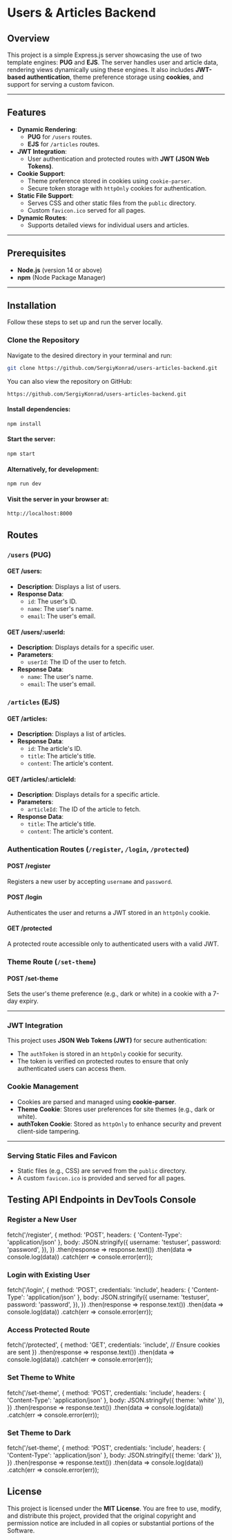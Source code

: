 # Users & Articles Backend

## Overview

This project is a simple Express.js server showcasing the use of two template engines: **PUG** and **EJS**. The server handles user and article data, rendering views dynamically using these engines. It also includes **JWT-based authentication**, theme preference storage using **cookies**, and support for serving a custom favicon.

---

## Features

- **Dynamic Rendering**:
  - **PUG** for `/users` routes.
  - **EJS** for `/articles` routes.
- **JWT Integration**:
  - User authentication and protected routes with **JWT (JSON Web Tokens)**.
- **Cookie Support**:
  - Theme preference stored in cookies using `cookie-parser`.
  - Secure token storage with `httpOnly` cookies for authentication.
- **Static File Support**:
  - Serves CSS and other static files from the `public` directory.
  - Custom `favicon.ico` served for all pages.
- **Dynamic Routes**:
  - Supports detailed views for individual users and articles.

---

## Prerequisites

- **Node.js** (version 14 or above)
- **npm** (Node Package Manager)

---

## Installation

Follow these steps to set up and run the server locally.

### Clone the Repository

Navigate to the desired directory in your terminal and run:

```bash
git clone https://github.com/SergiyKonrad/users-articles-backend.git

```

You can also view the repository on GitHub:

```
https://github.com/SergiyKonrad/users-articles-backend.git

```

#### Install dependencies:

```
npm install
```

#### Start the server:

```
npm start
```

#### Alternatively, for development:

```
npm run dev
```

#### Visit the server in your browser at:

```
http://localhost:8000
```

## Routes

### `/users` (PUG)

#### GET /users:

- **Description**: Displays a list of users.
- **Response Data**:
  - `id`: The user's ID.
  - `name`: The user's name.
  - `email`: The user's email.

#### GET /users/:userId:

- **Description**: Displays details for a specific user.
- **Parameters**:
  - `userId`: The ID of the user to fetch.
- **Response Data**:
  - `name`: The user's name.
  - `email`: The user's email.

### `/articles` (EJS)

#### GET /articles:

- **Description**: Displays a list of articles.
- **Response Data**:
  - `id`: The article's ID.
  - `title`: The article's title.
  - `content`: The article's content.

#### GET /articles/:articleId:

- **Description**: Displays details for a specific article.
- **Parameters**:
  - `articleId`: The ID of the article to fetch.
- **Response Data**:
  - `title`: The article's title.
  - `content`: The article's content.

### Authentication Routes (`/register`, `/login`, `/protected`)

#### **POST /register**

Registers a new user by accepting `username` and `password`.

#### **POST /login**

Authenticates the user and returns a JWT stored in an `httpOnly` cookie.

#### **GET /protected**

A protected route accessible only to authenticated users with a valid JWT.

### Theme Route (`/set-theme`)

#### **POST /set-theme**

Sets the user's theme preference (e.g., dark or white) in a cookie with a 7-day expiry.

---

### JWT Integration

This project uses **JSON Web Tokens (JWT)** for secure authentication:

- The `authToken` is stored in an `httpOnly` cookie for security.
- The token is verified on protected routes to ensure that only authenticated users can access them.

### Cookie Management

- Cookies are parsed and managed using **cookie-parser**.
- **Theme Cookie**: Stores user preferences for site themes (e.g., dark or white).
- **authToken Cookie**: Stored as `httpOnly` to enhance security and prevent client-side tampering.

---

### Serving Static Files and Favicon

- Static files (e.g., CSS) are served from the `public` directory.
- A custom `favicon.ico` is provided and served for all pages.

## Testing API Endpoints in DevTools Console

### Register a New User

fetch('/register', {
method: 'POST',
headers: { 'Content-Type': 'application/json' },
body: JSON.stringify({
username: 'testuser',
password: 'password',
}),
})
.then(response => response.text())
.then(data => console.log(data))
.catch(err => console.error(err));

### Login with Existing User

fetch('/login', {
method: 'POST',
credentials: 'include',
headers: { 'Content-Type': 'application/json' },
body: JSON.stringify({
username: 'testuser',
password: 'password',
}),
})
.then(response => response.text())
.then(data => console.log(data))
.catch(err => console.error(err));

### Access Protected Route

fetch('/protected', {
method: 'GET',
credentials: 'include', // Ensure cookies are sent
})
.then(response => response.text())
.then(data => console.log(data))
.catch(err => console.error(err));

### Set Theme to White

fetch('/set-theme', {
method: 'POST',
credentials: 'include',
headers: { 'Content-Type': 'application/json' },
body: JSON.stringify({ theme: 'white' }),
})
.then(response => response.text())
.then(data => console.log(data))
.catch(err => console.error(err));

### Set Theme to Dark

fetch('/set-theme', {
method: 'POST',
credentials: 'include',
headers: { 'Content-Type': 'application/json' },
body: JSON.stringify({ theme: 'dark' }),
})
.then(response => response.text())
.then(data => console.log(data))
.catch(err => console.error(err));

## License

This project is licensed under the **MIT License**.
You are free to use, modify, and distribute this project, provided that the original copyright and permission notice are included in all copies or substantial portions of the Software.
